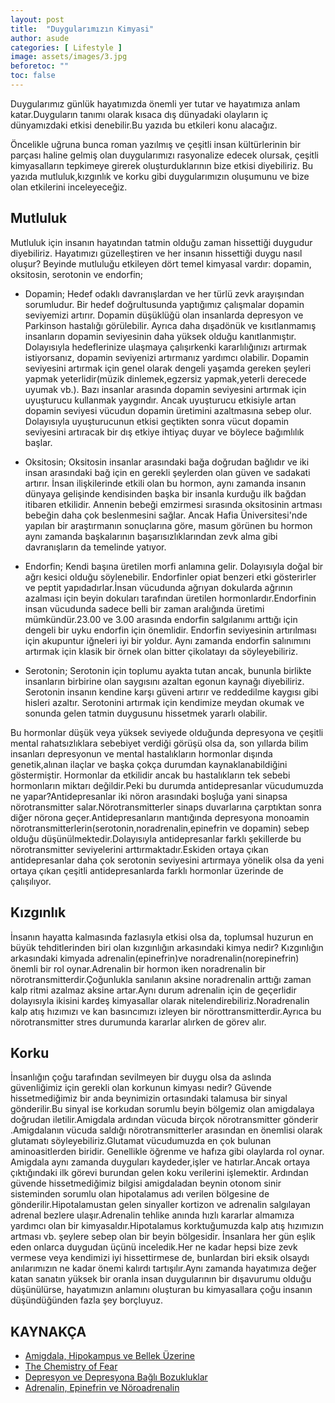 ```yaml
---
layout: post
title:  "Duygularımızın Kimyasi"
author: asude
categories: [ Lifestyle ]
image: assets/images/3.jpg
beforetoc: ""
toc: false
---
```

Duygularımız günlük hayatımızda önemli yer tutar ve hayatımıza anlam katar.Duyguların tanımı olarak kısaca dış dünyadaki olayların iç dünyamızdaki etkisi denebilir.Bu yazıda bu etkileri konu alacağız.
  
  Öncelikle uğruna bunca roman yazılmış ve çeşitli insan kültürlerinin bir parçası haline gelmiş olan duygularımızı rasyonalize edecek olursak, çeşitli kimyasalların tepkimeye girerek oluşturduklarının bize etkisi diyebiliriz. Bu yazıda mutluluk,kızgınlık ve korku gibi duygularımızın oluşumunu ve bize olan etkilerini inceleyeceğiz.
 
 ## Mutluluk
 Mutluluk için insanın hayatından tatmin olduğu zaman hissettiği duygudur diyebiliriz. Hayatımızı güzelleştiren ve her insanın hissettiği duygu nasıl oluşur? Beyinde mutluluğu etkileyen dört temel kimyasal vardır: dopamin, oksitosin, serotonin ve endorfin;

-	Dopamin; Hedef odaklı davranışlardan ve her türlü zevk arayışından sorumludur. Bir hedef doğrultusunda yaptığımız çalışmalar dopamin seviyemizi artırır. Dopamin düşüklüğü olan insanlarda depresyon ve Parkinson hastalığı görülebilir. Ayrıca daha dışadönük ve kısıtlanmamış insanların dopamin seviyesinin daha yüksek olduğu kanıtlanmıştır. Dolayısıyla hedeflerinize ulaşmaya çalışırkenki kararlılığınızı artırmak istiyorsanız, dopamin seviyenizi artırmanız yardımcı olabilir. Dopamin seviyesini artırmak için genel olarak dengeli yaşamda gereken şeyleri yapmak yeterlidir(müzik dinlemek,egzersiz yapmak,yeterli derecede uyumak vb.). Bazı insanlar arasında dopamin seviyesini artırmak için uyuşturucu kullanmak yaygındır. Ancak uyuşturucu etkisiyle artan dopamin seviyesi vücudun dopamin üretimini azaltmasına sebep olur. Dolayısıyla uyuşturucunun etkisi geçtikten sonra vücut dopamin seviyesini artıracak bir dış etkiye ihtiyaç duyar ve böylece bağımlılık başlar. 

-	Oksitosin; Oksitosin insanlar arasındaki bağa doğrudan bağlıdır ve iki insan arasındaki bağ için en gerekli şeylerden olan güven ve sadakati artırır. İnsan ilişkilerinde etkili olan bu hormon, aynı zamanda insanın dünyaya gelişinde kendisinden başka bir insanla kurduğu ilk bağdan itibaren etkilidir. Annenin bebeği emzirmesi sırasında oksitosinin artması bebeğin daha çok beslenmesini sağlar. Ancak Hafia Üniversitesi'nde yapılan bir araştırmanın sonuçlarına göre, masum görünen bu hormon aynı zamanda başkalarının başarısızlıklarından zevk alma gibi davranışların da temelinde yatıyor.

-	Endorfin; Kendi başına üretilen morfi anlamına gelir. Dolayısıyla doğal bir ağrı kesici olduğu söylenebilir. Endorfinler opiat benzeri etki gösterirler ve peptit yapıdadırlar.İnsan vücudunda ağrıyan dokularda ağrının azalması için beyin dokuları tarafından üretilen hormonlardır.Endorfinin insan vücudunda sadece belli bir zaman aralığında üretimi mümkündür.23.00 ve 3.00 arasında endorfin salgılanımı arttığı için dengeli bir uyku endorfin için önemlidir. Endorfin seviyesinin artırılması için akupuntur iğneleri iyi bir yoldur. Aynı zamanda endorfin salınımını artırmak için klasik bir örnek olan bitter çikolatayı da söyleyebiliriz.

-	Serotonin; Serotonin için toplumu ayakta tutan ancak, bununla birlikte insanların birbirine olan saygısını azaltan egonun kaynağı diyebiliriz. Serotonin insanın kendine karşı güveni artırır ve reddedilme kaygısı gibi hisleri azaltır. Serotonini artırmak için kendimize meydan okumak ve sonunda gelen tatmin duygusunu hissetmek yararlı olabilir.

Bu hormonlar düşük veya yüksek seviyede olduğunda depresyona ve çeşitli mental rahatsızlıklara sebebiyet verdiği görüşü olsa da, son yıllarda bilim insanları depresyonun ve mental hastalıkların hormonlar dışında genetik,alınan ilaçlar ve başka çokça durumdan kaynaklanabildiğini göstermiştir. Hormonlar da etkilidir ancak bu hastalıkların tek sebebi hormonların miktarı değildir.Peki bu durumda antidepresanlar vücudumuzda ne yapar?Antidepresanlar iki nöron arasındaki boşluğa yani sinapsa nörotransmitter salar.Nörotransmitterler sinaps duvarlarına çarptıktan sonra diğer nörona geçer.Antidepresanların mantığında depresyona monoamin nörotransmitterlerin(serotonin,noradrenalin,epinefrin ve dopamin) sebep olduğu düşünülmektedir.Dolayısıyla antidepresanlar farklı şekillerde bu nörotransmitter seviyelerini arttırmaktadır.Eskiden ortaya çıkan antidepresanlar daha çok serotonin seviyesini artırmaya yönelik olsa da yeni ortaya çıkan çeşitli antidepresanlarda farklı hormonlar üzerinde de çalışılıyor.

## Kızgınlık
İnsanın hayatta kalmasında fazlasıyla etkisi olsa da, toplumsal huzurun en büyük tehditlerinden biri olan kızgınlığın arkasındaki kimya nedir? Kızgınlığın arkasındaki kimyada adrenalin(epinefrin)ve noradrenalin(norepinefrin) önemli bir rol oynar.Adrenalin bir hormon iken noradrenalin bir nörotransmitterdir.Çoğunlukla sanılanın aksine noradrenalin arttığı zaman kalp ritmi azalmaz aksine artar.Aynı durum adrenalin için de geçerlidir dolayısıyla ikisini kardeş kimyasallar olarak nitelendirebiliriz.Noradrenalin  kalp atış hızımızı ve kan basıncımızı izleyen bir nörottransmitterdir.Ayrıca bu nörotransmitter stres durumunda kararlar alırken de görev alır.

## Korku
İnsanlığın çoğu tarafından sevilmeyen bir duygu olsa da aslında güvenliğimiz için gerekli olan korkunun kimyası nedir? Güvende hissetmediğimiz bir anda beynimizin ortasındaki talamusa bir sinyal gönderilir.Bu sinyal ise korkudan sorumlu beyin bölgemiz olan amigdalaya doğrudan iletilir.Amigdala ardından vücuda birçok nörotransmitter gönderir .Amigdalanın vücuda saldığı nörotransmitterler arasından en önemlisi olarak glutamatı söyleyebiliriz.Glutamat vücudumuzda en çok bulunan aminoasitlerden biridir. Genellikle öğrenme ve hafıza gibi olaylarda rol oynar. Amigdala aynı zamanda duyguları kaydeder,işler ve hatırlar.Ancak ortaya çıktığındaki ilk görevi burundan gelen koku verilerini işlemektir. Ardından güvende hissetmediğimiz bilgisi amigdaladan beynin otonom sinir sisteminden sorumlu olan hipotalamus adı verilen bölgesine de gönderilir.Hipotalamustan gelen sinyaller kortizon ve adrenalin salgılayan adrenal bezlere ulaşır.Adrenalin tehlike anında hızlı kararlar almamıza yardımcı olan bir kimyasaldır.Hipotalamus korktuğumuzda kalp atış hızımızın artması vb. şeylere sebep olan bir beyin bölgesidir.
  İnsanlara her gün eşlik eden onlarca duygudan üçünü inceledik.Her ne kadar hepsi  bize zevk vermese veya kendimizi iyi hissettirmese de, bunlardan biri eksik olsaydı anılarımızın ne kadar önemi kalırdı tartışılır.Aynı zamanda hayatımıza değer katan sanatın yüksek bir oranla insan duygularının bir dışavurumu olduğu düşünülürse, hayatımızın anlamını oluşturan bu kimyasallara çoğu insanın düşündüğünden fazla şey borçluyuz.

## KAYNAKÇA
- [Amigdala, Hipokampus ve Bellek Üzerine](https://evrimagaci.org/amigdala-hipokampus-ve-bellek-uzerine-160)
- [The Chemistry of Fear](https://www.reagent.co.uk/the-chemistry-of-fear/)
- [Depresyon ve Depresyona Bağlı Bozukluklar](http://www.khanacademy.org.tr/video.asp?ID=9318)
- [Adrenalin, Epinefrin ve Nöroadrenalin](https://evrimagaci.org/adrenalin-epinefrin-ve-noradrenalin-norepinefrin-nedir-aralarinda-nasil-bir-iliski-vardir-3)
